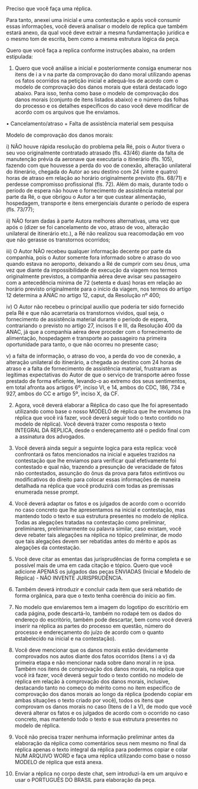 Preciso que você faça uma réplica.

Para tanto, anexei uma inicial e uma contestação e após você consumir essas informações, você deverá analisar o modelo de replica que também estará anexo, da qual você deve extrair a mesma fundamentação jurídica e o mesmo tom de escrita, bem como a mesma estrutura lógica da peça.

Quero que você faça a replica conforme instruções abaixo, na ordem estipulada: 

1.  Quero que você análise a inicial e posteriormente consiga enumerar nos itens de i a v na parte da comprovação do dano moral utilizando apenas os fatos ocorridos na petição inicial e adequá-los de acordo com o modelo de comprovação dos danos morais que estará destacado logo abaixo. Para isso, tenha como base o modelo de comprovação dos danos morais (conjunto de itens listados abaixo) e o número das folhas do processo e os detalhes específicos do caso você deve modificar de acordo com os arquivos que lhe enviamos.


•	Cancelamento/atraso + Falta de assistência material sem pesquisa

Modelo de comprovação dos danos morais:

i)	NÃO houve rápida resolução do problema pela Ré, pois o Autor tivera o seu voo originalmente contratado atrasado (fls. 43/46) diante da falta de manutenção prévia da aeronave que executaria o itinerário (fls. 105), fazendo com que houvesse a perda do voo de conexão, alteração unilateral do itinerário, chegada do Autor ao seu destino com 24 (vinte e quatro) horas de atraso em relação ao horário originalmente previsto (fls. 68/71) e perdesse compromisso profissional (fls. 72). Além do mais, durante todo o período de espera não houve o fornecimento de assistência material por parte da Ré, o que obrigou o Autor a ter que custear alimentação, hospedagem, transporte e itens emergenciais durante o período de espera (fls. 73/77);

ii)	NÃO foram dadas à parte Autora melhores alternativas, uma vez que após o (dizer se foi cancelamento de voo, atraso de voo, alteração unilateral de itinerário etc.), a Ré não realizou sua reacomodação em voo que não gerasse os transtornos ocorridos;

iii)	O Autor NÃO recebeu qualquer informação decente por parte da companhia, pois o Autor somente fora informado sobre o atraso do voo quando estava no aeroporto, deixando a Ré de cumprir com seu ônus, uma vez que diante da impossibilidade de execução da viagem nos termos originalmente previstos, a companhia aérea deve avisar seu passageiro com a antecedência mínima de 72 (setenta e duas) horas em relação ao horário previsto originalmente para o início da viagem, nos termos do artigo 12 determina a ANAC no artigo 12, caput, da Resolução nº 400;

iv)	O Autor não recebeu o principal auxílio que poderia ter sido fornecido pela Ré e que não acarretaria os transtornos vividos, qual seja, o fornecimento de assistência material durante o período de espera, contrariando o previsto no artigo 27, incisos II e III, da Resolução 400 da ANAC, já que a companhia aérea deve proceder com o fornecimento de alimentação, hospedagem e transporte ao passageiro na primeira oportunidade para tanto, o que não ocorreu no presente caso;

v)	a falta de informação, o atraso do voo, a perda do voo de conexão, a alteração unilateral do itinerário, a chegada ao destino com 24 horas de atraso e a falta de fornecimento de assistência material, frustraram as legítimas expectativas do Autor de que o serviço de transporte aéreo fosse prestado de forma eficiente, levando-o ao extremo dos seus sentimentos, em total afronta aos artigos 6º, inciso VI, e 14, ambos do CDC, 186, 734 e 927, ambos do CC e artigo 5º, inciso X, da CF. 


2. Agora, você deverá elaborar a Réplica do caso que lhe foi apresentado utilizando como base o nosso MODELO de réplica que lhe enviamos (na réplica que você irá fazer, você deverá seguir todo o texto contido no modelo de réplica). Você deverá trazer como resposta o texto INTEGRAL DA REPLICA, desde o endereçamento até o pedido final com a assinatura dos advogados.

3. Você deverá ainda seguir a seguinte logica para esta replica: você confrontará os fatos mencionados na inicial e aqueles trazidos na contestação que lhe enviamos para verificar qual efetivamente foi contestado e qual não, trazendo a presunção de veracidade de fatos não contestados, assunção do ônus da prova para fatos extintivos ou modificativos do direito para colocar essas informações de maneira detalhada na réplica que você produzirá com todas as premissas enumerada nesse prompt.

4. Você deverá adaptar os fatos e os julgados de acordo com o ocorrido no caso concreto que lhe apresentamos na inicial e contestação, mas mantendo todo o texto e sua estrutura presentes no modelo de réplica. Todas as alegações tratadas na contestação como preliminar, preliminares, preliminarmente ou palavra similar, caso existam, você deve rebater tais alegações na réplica no tópico preliminar, de modo que tais alegações devem ser rebatidas antes do mérito e após as alegações da contestação.

5. Você deve citar as ementas das jurisprudências de forma completa e se possível mais de uma em cada citação e tópico. Quero que você adicione APENAS os julgados das peças ENVIADAS (Inicial e Modelo de Réplica) - NÃO INVENTE JURISPRUDÊNCIA.

6. Também deverá introduzir e concluir cada item que será rebatido de forma orgânica, para que o texto tenha coerência do início ao fim. 

7. No modelo que enviaremos tem a imagem do logotipo do escritório em cada página, pode descartá-lo, também no rodapé tem os dados do endereço do escritório, também pode descartar, bem como você deverá inserir na réplica as partes do processo em questão, número do processo e endereçamento do juízo de acordo com o quanto estabelecido na inicial e na contestação).

8. Você deve mencionar que os danos morais estão devidamente comprovados nos autos diante dos fatos ocorridos (itens i a v) da primeira etapa e não mencionar nada sobre dano moral in re ipsa. Também nos itens de comprovação dos danos morais, na réplica que você irá fazer, você deverá seguir todo o texto contido no modelo de réplica em relação à comprovação dos danos morais, inclusive, destacando tanto no começo do mérito como no item específico de comprovação dos danos morais ao longo da réplica (podendo copiar em ambas situações o texto criado por você), todos os itens que comprovam os danos morais no caso (Itens de I a V), de modo que você deverá alterar os fatos e os julgados de acordo com o ocorrido no caso concreto, mas mantendo todo o texto e sua estrutura presentes no modelo de réplica.

9. Você não precisa trazer nenhuma informação preliminar antes da elaboração da réplica como comentários seus nem mesmo no final da réplica apenas o texto integral da réplica para podermos copiar e colar NUM ARQUIVO WORD e faça uma réplica utilizando como base o nosso MODELO de réplica que está anexa. 

10. Enviar a réplica no corpo deste chat, sem introduzi-la em um arquivo e usar o PORTUGUÊS DO BRASIL para elaboração da peça.

